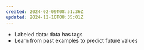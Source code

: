 ```yaml
---
created: 2024-02-09T08:51:36Z
updated: 2024-12-10T08:35:01Z
---
```

- Labeled data: data has tags
- Learn from past examples to predict future values